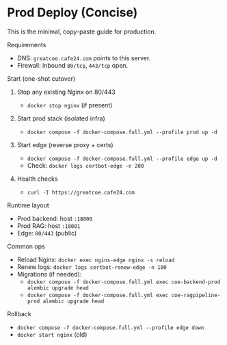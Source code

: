# Prod Deploy (Concise)

This is the minimal, copy-paste guide for production.

Requirements
- DNS: `greatcoe.cafe24.com` points to this server.
- Firewall: inbound `80/tcp`, `443/tcp` open.

Start (one-shot cutover)
1) Stop any existing Nginx on 80/443
   - `docker stop nginx` (if present)

2) Start prod stack (isolated infra)
   - `docker compose -f docker-compose.full.yml --profile prod up -d`

3) Start edge (reverse proxy + certs)
   - `docker compose -f docker-compose.full.yml --profile edge up -d`
   - Check: `docker logs certbot-edge -n 200`

4) Health checks
   - `curl -I https://greatcoe.cafe24.com`

Runtime layout
- Prod backend: host `:18000`
- Prod RAG: host `:18001`
- Edge: `80/443` (public)

Common ops
- Reload Nginx: `docker exec nginx-edge nginx -s reload`
- Renew logs: `docker logs certbot-renew-edge -n 100`
- Migrations (if needed):
  - `docker compose -f docker-compose.full.yml exec coe-backend-prod alembic upgrade head`
  - `docker compose -f docker-compose.full.yml exec coe-ragpipeline-prod alembic upgrade head`

Rollback
- `docker compose -f docker-compose.full.yml --profile edge down`
- `docker start nginx` (old)

